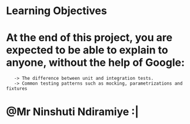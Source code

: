 # Learning Objectives
 
# At the end of this project, you are expected to be able to explain to anyone, without the help of Google: 
       -> The difference between unit and integration tests. 
       -> Common testing patterns such as mocking, parametrizations and fixtures

# @Mr Ninshuti Ndiramiye :|
